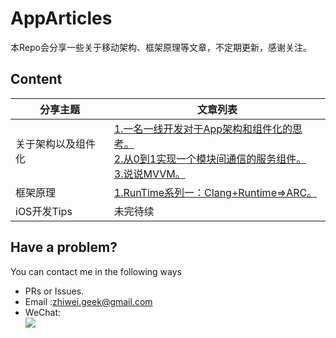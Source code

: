 # AppArticles
本Repo会分享一些关于移动架构、框架原理等文章，不定期更新，感谢关注。

## Content

| 分享主题 | 文章列表 |
| ----- | --------- |
关于架构以及组件化 | [1.一名一线开发对于App架构和组件化的思考。](https://github.com/Lobster-King/AppArticles/blob/master/Architecture/%E4%B8%80%E5%90%8D%E4%B8%80%E7%BA%BF%E5%BC%80%E5%8F%91%E5%AF%B9%E4%BA%8EApp%E6%9E%B6%E6%9E%84%E5%92%8C%E7%BB%84%E4%BB%B6%E5%8C%96%E7%9A%84%E6%80%9D%E8%80%83.md)<br />[2.从0到1实现一个模块间通信的服务组件。](https://github.com/Lobster-King/AppArticles/blob/master/Architecture/%E4%BB%8E0%E5%88%B01%E5%AE%9E%E7%8E%B0%E4%B8%80%E4%B8%AA%E6%A8%A1%E5%9D%97%E9%97%B4%E9%80%9A%E4%BF%A1%E7%9A%84%E6%9C%8D%E5%8A%A1%E7%BB%84%E4%BB%B6.md)<br />[3.说说MVVM。](https://github.com/Lobster-King/AppArticles/blob/master/Architecture/%E8%AF%B4%E8%AF%B4MVVM.md) |  
框架原理 | [1.RunTime系列一：Clang+Runtime=>ARC。](https://github.com/Lobster-King/AppArticles/blob/master/iOS%20OpenSource/Clang%2BRuntime%3D%3EARC.md) | 
iOS开发Tips | 未完待续 |

## Have a problem?

You can contact me in the following ways

* PRs or Issues.
* Email :[zhiwei.geek@gmail.com](mailto:zhiwei.geek@gmail.com)
* WeChat:  
![](https://raw.githubusercontent.com/Lobster-King/AppArticles/master/WeChat.png)
